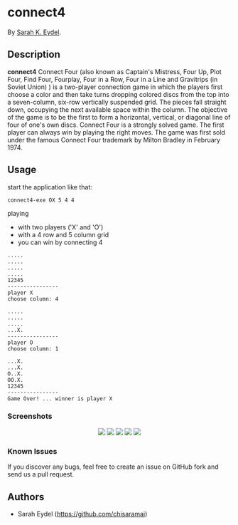 
# connect4
<!-- If you'd like to use a logo instead uncomment this code and remove the text above this line

  

-->

By [Sarah K. Eydel](https://github.com/chisaramai).


## Description
**connect4** Connect Four (also known as Captain's Mistress, Four Up, Plot Four, Find Four, Fourplay, Four in a Row, Four in a Line and Gravitrips (in Soviet Union) ) is a two-player connection game in which the players first choose a color and then take turns dropping colored discs from the top into a seven-column, six-row vertically suspended grid. The pieces fall straight down, occupying the next available space within the column. The objective of the game is to be the first to form a horizontal, vertical, or diagonal line of four of one's own discs. Connect Four is a strongly solved game. The first player can always win by playing the right moves.
The game was first sold under the famous Connect Four trademark by Milton Bradley in February 1974.


## Usage

start the application like that:

```console
connect4-exe OX 5 4 4
```
playing
+ with two players ('X' and 'O') 
+ with a 4 row and 5 column grid
+ you can win by connecting 4

```console
.....
.....
.....
.....
12345
----------------
player X
choose column: 4
```


```console
.....
.....
.....
...X.
----------------
player O
choose column: 1
```

```console
...X.
...X.
O..X.
OO.X.
12345
----------------
Game Over! ... winner is player X
```
### Screenshots

<p align="center">
  <img src="https://github.com/FuncPrg/grp07-abgabe/blob/master/screenshot/shot3.png?raw=true"/>
  <img src="https://github.com/FuncPrg/grp07-abgabe/blob/master/screenshot/shot4.png?raw=true"/>
  <img src="https://github.com/FuncPrg/grp07-abgabe/blob/master/screenshot/shot5.png?raw=true"/>
  <img src="https://github.com/FuncPrg/grp07-abgabe/blob/master/screenshot/shot6.png?raw=true"/>
  <img src="https://github.com/FuncPrg/grp07-abgabe/blob/master/screenshot/shot7.png?raw=true"/>
</p>

### Known Issues

If you discover any bugs, feel free to create an issue on GitHub fork and
send us a pull request.


## Authors

* Sarah Eydel (https://github.com/chisaramai)

